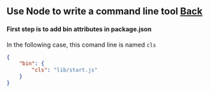 ## Use Node to write a command line tool [Back](./../node.md)

#### First step is to add bin attributes in package.json

In the following case, this comand line is named `cls`

```json
{
    "bin": {
        "cls": "lib/start.js"
    }
}
```


